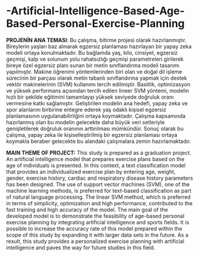# -Artificial-Intelligence-Based-Age-Based-Personal-Exercise-Planning

**PROJENİN ANA TEMASI**:
Bu çalışma, bitirme projesi olarak hazırlanmıştır. Bireylerin yaşları baz alınarak egzersiz planlaması hazırlayan bir yapay zeka modeli ortaya konulmaktadır. Bu bağlamda yaş, kilo, cinsiyet, egzersiz geçmişi, kalp ve solunum yolu rahatsızlığı geçmişi parametreleri girilerek bireye özel egzersiz planı sunan bir metin sınıflandırma modeli tasarımı yapılmıştır. Makine öğrenimi yöntemlerinden biri olan ve doğal dil işleme sürecinin bir parçası olarak metin tabanlı sınıflandırma yapmak için destek vektör makinelerinin (SVM)  kullanımı tercih edilmiştir. Basitlik, optimizasyon ve yüksek performans açısından tercih edilen lineer SVM yöntemi, modelin hızlı bir şekilde eğitimini tamamlayıp yüksek seviyede doğruluk oranı vermesine katkı sağlamıştır.  Geliştirilen modelin ana hedefi, yapay zeka ve spor alanlarını birbirine entegre ederek yaş odaklı kişisel egzersiz planlamasının uygulanabilirliğini ortaya koymaktadır. Çalışma kapsamında hazırlanmış olan bu modelin gelecekte daha büyük veri setleriyle genişletilerek doğruluk oranının arttırılması mümkündür.  Sonuç olarak bu çalışma, yapay zeka ile kişiselleştirilmiş bir egzersiz planlaması ortaya koymakla beraber gelecekte bu alandaki çalışmalara zemin hazırlamaktadır.

**MAIN THEME OF PROJECT:**
This study is prepared as a graduation project. An artificial intelligence model that prepares exercise plans based on the age of individuals is presented. In this context, a text classification model that provides an individualized exercise plan by entering age, weight, gender, exercise history, cardiac and respiratory disease history parameters has been designed. The use of support vector machines (SVM), one of the machine learning methods, is preferred for text-based classification as part of natural language processing. The linear SVM method, which is preferred in terms of simplicity, optimization and high performance, contributed to the fast training and high accuracy of the model.  The main goal of the developed model is to demonstrate the feasibility of age-based personal exercise planning by integrating artificial intelligence and sports fields. It is possible to increase the accuracy rate of this model prepared within the scope of this study by expanding it with larger data sets in the future.  As a result, this study provides a personalized exercise planning with artificial intelligence and paves the way for future studies in this field.
